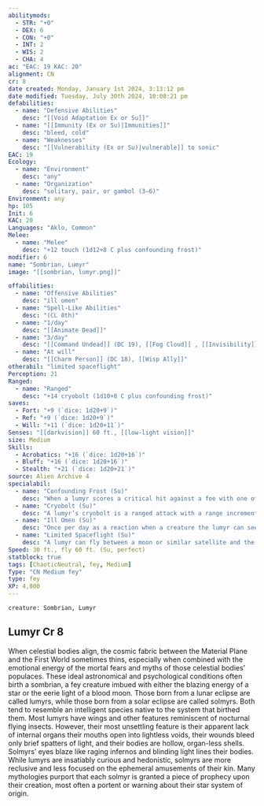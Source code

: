 ```yaml
---
abilitymods:
  - STR: "+0"
  - DEX: 6
  - CON: "+0"
  - INT: 2
  - WIS: 2
  - CHA: 4 
ac: "EAC: 19 KAC: 20" 
alignment: CN
cr: 8
date created: Monday, January 1st 2024, 3:13:12 pm
date modified: Tuesday, July 30th 2024, 10:08:21 pm
defabilities:
  - name: "Defensive Abilities"
    desc: "[[Void Adaptation Ex or Su]]"
  - name: "[[Immunity (Ex or Su)|Immunities]]"
    desc: "bleed, cold"
  - name: "Weaknesses"
    desc: "[[Vulnerability (Ex or Su)|vulnerable]] to sonic"
EAC: 19
Ecology:
  - name: "Environment"
    desc: "any"
  - name: "Organization"
    desc: "solitary, pair, or gambol (3–6)"
Environment: any
hp: 105
Init: 6
KAC: 20
Languages: "Aklo, Common"
Melee:
  - name: "Melee"
    desc: "+12 touch (1d12+8 C plus confounding frost)"
modifier: 6
name: "Sombrian, Lumyr"
image: "[[sombrian, lumyr.png]]"

offabilities:
  - name: "Offensive Abilities"
    desc: "ill omen"
  - name: "Spell-Like Abilities"
    desc: "(CL 8th)"
  - name: "1/day"
    desc: "[[Animate Dead]]"
  - name: "3/day"
    desc: "[[Command Undead]] (DC 19), [[Fog Cloud]] , [[Invisibility]], [[Mirror Image]]"
  - name: "At will"
    desc: "[[Charm Person]] (DC 18), [[Wisp Ally]]"
otherabil: "limited spaceflight"
Perception: 21
Ranged:
  - name: "Ranged"
    desc: "+14 cryobolt (1d10+8 C plus confounding frost)"
saves:
  - Fort: "+9 (`dice: 1d20+9`)"
  - Ref: "+9 (`dice: 1d20+9`)"
  - Will: "+11 (`dice: 1d20+11`)" 
Senses: "[[darkvision]] 60 ft., [[low-light vision]]"
size: Medium
Skills:
  - Acrobatics: "+16 (`dice: 1d20+16`)"
  - Bluff: "+16 (`dice: 1d20+16`)"
  - Stealth: "+21 (`dice: 1d20+21`)" 
source: Alien Archive 4 
specialabil:
  - name: "Confounding Frost (Su)"
    desc: "When a lumyr scores a critical hit against a foe with one of the lumyr’s natural weapons, the mystical frost also confuses the target for 1 round (Will DC 18 negates)."
  - name: "Cryobolt (Su)"
    desc: "A lumyr’s cryobolt is a ranged attack with a range increment of 60 feet."
  - name: "Ill Omen (Su)"
    desc: "Once per day as a reaction when a creature the lumyr can see within 60 feet succeeds at an attack roll, saving throw or skill check, the lumyr can force that creature to immediately reroll the check and use the lower result."
  - name: "Limited Spaceflight (Su)"
    desc: "A lumyr can fly between a moon or similar satellite and the planet it orbits, or from one satellite to another, arriving in 1d3 days."
Speed: 30 ft., fly 60 ft. (Su, perfect) 
statblock: true
tags: [ChaoticNeutral, fey, Medium]
Type: "CN Medium fey"
type: fey
XP: 4,800 
---
```


```statblock
creature: Sombrian, Lumyr
```

## Lumyr Cr 8

When celestial bodies align, the cosmic fabric between the Material Plane and the First World sometimes thins, especially when combined with the emotional energy of the mortal fears and myths of those celestial bodies’ populaces. These ideal astronomical and psychological conditions often birth a sombrian, a fey creature imbued with either the blazing energy of a star or the eerie light of a blood moon.
Those born from a lunar eclipse are called lumyrs, while those born from a solar eclipse are called solmyrs. Both tend to resemble an intelligent species native to the system that birthed them. Most lumyrs have wings and other features reminiscent of nocturnal flying insects. However, their most unsettling feature is their apparent lack of internal organs
their mouths open into lightless voids, their wounds bleed only brief spatters of light, and their bodies are hollow, organ-less shells. Solmyrs’ eyes blaze like raging infernos and blinding light lines their bodies.
While lumyrs are insatiably curious and hedonistic, solmyrs are more reclusive and less focused on the ephemeral amusements of their kin. Many mythologies purport that each solmyr is granted a piece of prophecy upon their creation, most often a portent or warning about their star system of origin.
